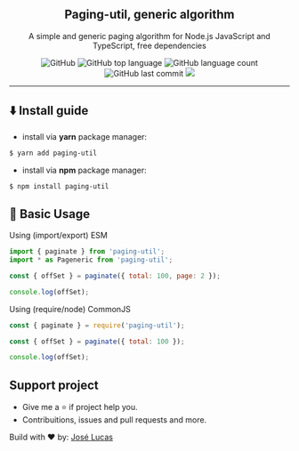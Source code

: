 <div align="center">
  <h2 align="center">Paging-util, generic algorithm</h2>

  <p align="center">
    A simple and generic paging algorithm for
    Node.js JavaScript and TypeScript, free dependencies
  </p>
</div>

<div align="center">
  <img alt="GitHub" src="https://img.shields.io/github/license/lucasbernardol/paging-util" />
  <img alt="GitHub top language" src="https://img.shields.io/github/languages/top/lucasbernardol/paging-util" />
  <img alt="GitHub language count" src="https://img.shields.io/github/languages/count/lucasbernardol/paging-util" />
  <img alt="GitHub last commit" src="https://img.shields.io/github/last-commit/lucasbernardol/paging-util" />
  <a href="www.github.com/lucasbernardol">
    <img src="https://img.shields.io/badge/author-Jos%C3%A9%20Lucas-brightgreen" />
  </a>
</div>

---

## :arrow_down: Install guide

- install via **yarn** package manager:

```bash
$ yarn add paging-util
```

- install via **npm** package manager:

```bash
$ npm install paging-util
```

## :file_folder: Basic Usage

Using (import/export) ESM

```javascript
import { paginate } from 'paging-util';
import * as Pageneric from 'paging-util';

const { offSet } = paginate({ total: 100, page: 2 });

console.log(offSet);
```

Using (require/node) CommonJS

```javascript
const { paginate } = require('paging-util');

const { offSet } = paginate({ total: 100 });

console.log(offSet);
```

## Support project

- Give me a :star: if project help you.
- Contribuitions, issues and pull requests and more.

Build with ❤️ by: [José Lucas](https://github.com/lucasbernardol)
